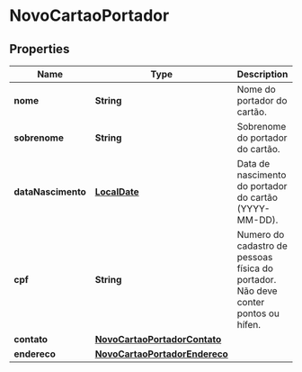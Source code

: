 
# NovoCartaoPortador

## Properties
Name | Type | Description | Notes
------------ | ------------- | ------------- | -------------
**nome** | **String** | Nome do portador do cartão. |  [optional]
**sobrenome** | **String** | Sobrenome do portador do cartão. |  [optional]
**dataNascimento** | [**LocalDate**](LocalDate.md) | Data de nascimento do portador do cartão (YYYY-MM-DD). |  [optional]
**cpf** | **String** | Numero do cadastro de pessoas física do portador.  Não deve conter pontos ou hífen. |  [optional]
**contato** | [**NovoCartaoPortadorContato**](NovoCartaoPortadorContato.md) |  |  [optional]
**endereco** | [**NovoCartaoPortadorEndereco**](NovoCartaoPortadorEndereco.md) |  |  [optional]



